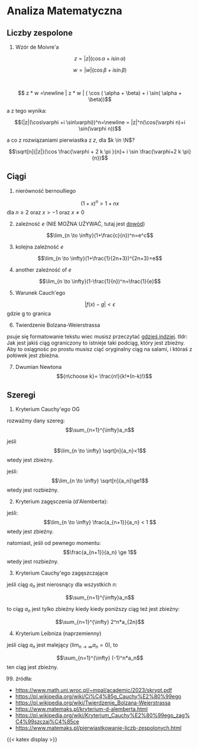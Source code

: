 # Analiza Matematyczna

## Liczby zespolone

1. Wzór de Moivre'a

$$ z=|z|(\cos\alpha +i \sin\alpha)$$

$$ w=|w|(\cos\beta +i \sin\beta)$$

<br>

$$ z * w =\newline | z * w | ( \cos ( \alpha + \beta) + i \sin( \alpha + \beta))$$

a z tego wynika:

$$(|z|(\cos\varphi +i \sin\varphi))^n=\newline = |z|^n(\cos(\varphi n)+i \sin(\varphi n))$$

a co z rozwiązaniami pierwiastka z $z$, dla $k \in \N$?

$$\sqrt[n]{|z|}(\cos \frac{\varphi + 2 k \pi }{n}+ i \sin \frac{\varphi+2 k \pi}{n})$$



## Ciągi

1. nierówność bernoulliego

$$(1+x)^n>1+nx$$
dla $n\ge 2$ oraz $x>-1$ oraz $x\neq 0$

2. zależność $e$ (NIE MOŻNA UŻYWAĆ, tutaj jest [dowód](/docs/dowod_ex))

$$\lim_{n \to \infty}(1+\frac{c}{n})^n=e^c$$

3. kolejna zależność $e$

$$\lim_{n \to \infty}(1+\frac{1}{2n+3})^{2n+3}=e$$

4. another zależność of $e$
   
$$\lim_{n \to \infty}(1-\frac{1}{n})^n=\frac{1}{e}$$

5. Warunek Cauch'ego

$$|f(x)-g|< \epsilon $$
gdzie g to granica

6. Twierdzenie Bolzana-Weierstrassa

psuje się formatowanie tekstu wiec musisz przeczytać [gdzieś indziej](https://pl.wikipedia.org/wiki/Twierdzenie_Bolzana-Weierstrassa). tldr: Jak jest jakiś ciąg ograniczony to istnieje taki podciąg, który jest zbieżny. Aby to osiągnośc po prostu musisz ciąć oryginalny ciąg na salami, i któraś z połówek jest zbieżna.

7. Dwumian Newtona 
$${n\choose k}= \frac{n!}{k!*(n-k)!}$$

## Szeregi

1. Kryterium Cauchy'ego OG

rozważmy dany szereg:
$$\sum_{n=1}^{\infty}a_n$$

jeśli 
$$\lim_{n \to \infty} \sqrt[n]{a_n}<1$$
wtedy jest zbieżny.

jeśli:
$$\lim_{n \to \infty} \sqrt[n]{a_n}\ge1$$
wtedy jest rozbieżny.


2. Kryterium zagęsczenia (d'Alemberta):

jeśli:
$$\lim_{n \to \infty} \frac{a_{n+1}}{a_n} < 1 $$
wtedy jest zbieźny.

natomiast, jeśli od pewnego momentu:
$$\frac{a_{n+1}}{a_n} \ge 1$$
wtedy jest rozbieźny.

3. Kryterium Cauchy'ego zagęszczające

jeśli ciąg $a_n$ jest nierosnący dla wszystkich $n$:

$$\sum_{n=1}^{\infty}a_n$$

to ciąg $a_n$ jest tylko zbieżny kiedy kiedy poniższy ciąg też jest zbieżny: 

$$\sum_{n=1}^{\infty} 2^n*a_{2n}$$

4. Kryterium Leibniza (naprzemienny)

jeśli ciąg $a_n$ jest malejący $(\lim_{n \to \infty} a_n = 0)$, to

$$\sum_{n=1}^{\infty} (-1)^n*a_n$$
ten ciąg jest zbieżny.

99.  źródła:
- <https://www.math.uni.wroc.pl/~mpal/academic/2023/skrypt.pdf>
- <https://pl.wikipedia.org/wiki/Ci%C4%85g_Cauchy%E2%80%99ego>
- <https://pl.wikipedia.org/wiki/Twierdzenie_Bolzana-Weierstrassa>
- <https://www.matemaks.pl/kryterium-d-alemberta.html>
- <https://pl.wikipedia.org/wiki/Kryterium_Cauchy%E2%80%99ego_zag%C4%99szczaj%C4%85ce>
- <https://www.matemaks.pl/pierwiastkowanie-liczb-zespolonych.html> 

{{< katex display >}}
